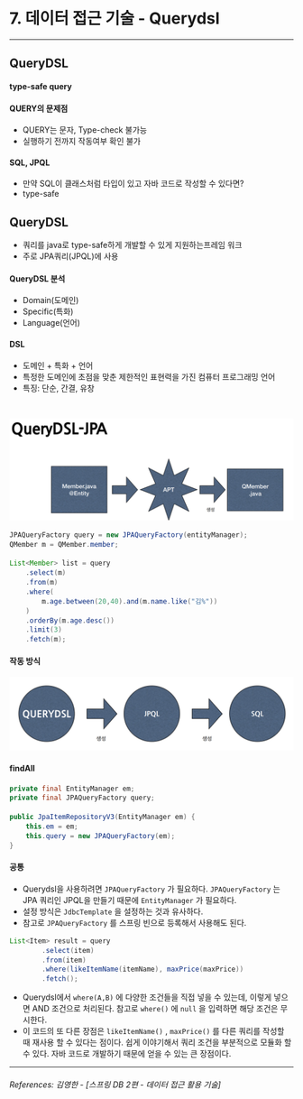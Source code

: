 # 7. 데이터 접근 기술 - Querydsl

----

## QueryDSL
#### type-safe query
 
#### QUERY의 문제점
* QUERY는 문자, Type-check 불가능
* 실행하기 전까지 작동여부 확인 불가

#### SQL, JPQL
* 만약 SQL이 클래스처럼 타입이 있고 자바 코드로 작성할 수 있다면?
* type-safe

## QueryDSL
- 쿼리를 java로 type-safe하게 개발할 수 있게 지원하는프레임 워크
- 주로 JPA쿼리(JPQL)에 사용

#### QueryDSL 분석
* Domain(도메인)
* Specific(특화)
* Language(언어)

#### DSL
* 도메인 + 특화 + 언어
* 특정한 도메인에 초점을 맞춘 제한적인 표현력을 가진 컴퓨터 프로그래밍 언어
* 특징: 단순, 간결, 유창
<br>


![](./imageFiles/2023-01-31-16-14-16.png)

```java
JPAQueryFactory query = new JPAQueryFactory(entityManager);
QMember m = QMember.member;

List<Member> list = query
    .select(m)
    .from(m)
    .where(
        m.age.between(20,40).and(m.name.like("김%"))
    )
    .orderBy(m.age.desc())
    .limit(3)
    .fetch(m);
```

#### 작동 방식
![](./imageFiles/2023-01-31-16-18-06.png)

#### findAll
```java
private final EntityManager em;
private final JPAQueryFactory query;

public JpaItemRepositoryV3(EntityManager em) {
    this.em = em;
    this.query = new JPAQueryFactory(em);
}
```
#### 공통
* Querydsl을 사용하려면 `JPAQueryFactory` 가 필요하다. `JPAQueryFactory` 는 JPA 쿼리인 JPQL을
만들기 때문에 `EntityManager` 가 필요하다.
* 설정 방식은 `JdbcTemplate` 을 설정하는 것과 유사하다. 
* 참고로 `JPAQueryFactory` 를 스프링 빈으로 등록해서 사용해도 된다.
```java
List<Item> result = query
        .select(item)
        .from(item)
        .where(likeItemName(itemName), maxPrice(maxPrice))
        .fetch();
```
* Querydsl에서 `where(A,B)` 에 다양한 조건들을 직접 넣을 수 있는데, 이렇게 넣으면 AND 조건으로
처리된다. 참고로 `where()` 에 `null` 을 입력하면 해당 조건은 무시한다.
* 이 코드의 또 다른 장점은 `likeItemName()` , `maxPrice()` 를 다른 쿼리를 작성할 때 재사용 할 수 있다는
점이다. 쉽게 이야기해서 쿼리 조건을 부분적으로 모듈화 할 수 있다. 자바 코드로 개발하기 때문에 얻을 수
있는 큰 장점이다.

----  

###### References: 김영한 - [스프링 DB 2편 - 데이터 접근 활용 기술]
